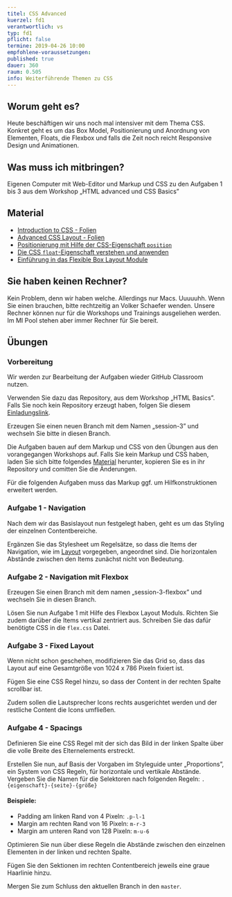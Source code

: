 ```yaml
---
titel: CSS Advanced
kuerzel: fd1
verantwortlich: vs
typ: fd1
pflicht: false
termine: 2019-04-26 10:00
empfohlene-voraussetzungen: 
published: true
dauer: 360
raum: 0.505
info: Weiterführende Themen zu CSS
---
```


## Worum geht es?
Heute beschäftigen wir uns noch mal intensiver mit dem Thema CSS. Konkret geht es um das Box Model, Positionierung und Anordnung von Elementen, Floats, die Flexbox und falls die Zeit noch reicht Responsive Design und Animationen.

## Was muss ich mitbringen?
Eigenen Computer mit Web-Editor und Markup und CSS zu den Aufgaben 1 bis 3 aus dem Workshop „HTML advanced und CSS Basics”

## Material
- [Introduction to CSS - Folien](../../material/frontend-development-1/session-2/slides/Chapter04-IntroductionToCSS.pdf)
- [Advanced CSS Layout - Folien](../../material/frontend-development-1/session-3/slides/Chapter07-AdvancedCSSLayout.pdf)
- [Positionierung mit Hilfe der CSS-Eigenschaft `position`](https://blog.kulturbanause.de/2010/01/positionierung-mit-hilfe-der-css-eigenschaft-position/)
- [Die CSS `float`-Eigenschaft verstehen und anwenden](https://blog.kulturbanause.de/2012/10/die-css-eigenschaft-float-verstehen-und-anwenden/)
- [Einführung in das Flexible Box Layout Module](https://blog.kulturbanause.de/2013/07/einfuhrung-in-das-flexbox-modell-von-css/)

## Sie haben keinen Rechner?
Kein Problem, denn wir haben welche. Allerdings nur Macs. Uuuuuhh. Wenn Sie einen brauchen, bitte rechtzeitig an Volker Schaefer wenden. Unsere Rechner können nur für die Workshops und Trainings ausgeliehen werden. Im MI Pool stehen aber immer Rechner für Sie bereit.

## Übungen
### Vorbereitung
Wir werden zur Bearbeitung der Aufgaben wieder GitHub Classroom nutzen.

Verwenden Sie dazu das Repository, aus dem Workshop „HTML Basics”. Falls Sie noch kein Repository erzeugt haben, folgen Sie diesem [Einladungslink](https://classroom.github.com/a/Bh-v2UbH).

Erzeugen Sie einen neuen Branch mit dem Namen „session-3” und wechseln Sie bitte in diesen Branch.

Die Aufgaben bauen auf dem Markup und CSS von den Übungen aus den vorangegangen Workshops auf. Falls Sie kein Markup und CSS haben, laden Sie sich bitte folgendes [Material](../../material/frontend-development-1/session-3/lucas-cranach-archiv.zip) herunter, kopieren Sie es in ihr Repository und comitten Sie die Änderungen.

Für die folgenden Aufgaben muss das Markup ggf. um Hilfkonstruktionen erweitert werden.

### Aufgabe 1 - Navigation

Nach dem wir das Basislayout nun festgelegt haben, geht es um das Styling der einzelnen Contentbereiche.

Ergänzen Sie das Stylesheet um Regelsätze, so dass die Items der Navigation, wie im [Layout](../../material/frontend-development-1/session-1/aufgabe-1/layout-detailansicht.png) vorgegeben, angeordnet sind. Die horizontalen Abstände zwischen den Items zunächst nicht von Bedeutung.

### Aufgabe 2 - Navigation mit Flexbox
Erzeugen Sie einen Branch mit dem namen „session-3-flexbox” und wechseln Sie in diesen Branch.

Lösen Sie nun Aufgabe 1 mit Hilfe des Flexbox Layout Moduls. Richten Sie zudem darüber die Items vertikal zentriert aus. Schreiben Sie das dafür benötigte CSS in die `flex.css` Datei.

### Aufgabe 3 - Fixed Layout

Wenn nicht schon geschehen, modifizieren Sie das Grid so, dass das Layout auf eine Gesamtgröße von 1024 x 786 Pixeln fixiert ist.

Fügen Sie eine CSS Regel hinzu, so dass der Content in der rechten Spalte scrollbar ist. 

Zudem sollen die Lautsprecher Icons rechts ausgerichtet werden und der restliche Content die Icons umfließen.

### Aufgabe 4 - Spacings

Definieren Sie eine CSS Regel mit der sich das Bild in der linken Spalte über die volle Breite des Elternelements erstreckt.

Erstellen Sie nun, auf Basis der Vorgaben im Styleguide unter „Proportions”, ein System von CSS Regeln, für horizontale und vertikale Abstände. 
Vergeben Sie die Namen für die Selektoren nach folgenden Regeln:
`.{eigenschaft}-{seite}-{größe}`

#### Beispiele:
* Padding am linken Rand von 4 Pixeln: `.p-l-1`  
* Margin am rechten Rand von 16 Pixeln: `m-r-3`  
* Margin am unteren Rand von 128 Pixeln: `m-u-6`  

Optimieren Sie nun über diese Regeln die Abstände zwischen den einzelnen Elementen in der linken und rechten Spalte.

Fügen Sie den Sektionen im rechten Contentbereich jeweils eine graue Haarlinie hinzu.

Mergen Sie zum Schluss den aktuellen Branch in den `master`.
